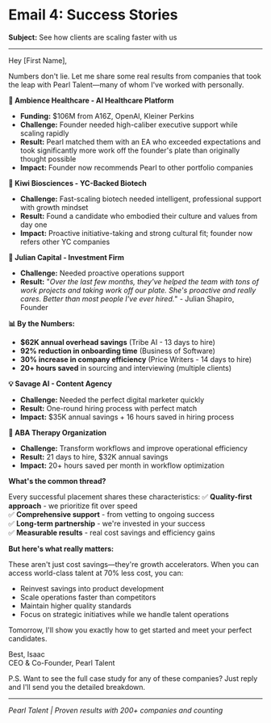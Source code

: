 # Email 4: Success Stories

**Subject:** See how clients are scaling faster with us

---

Hey [First Name],

Numbers don't lie. Let me share some real results from companies that took the leap with Pearl Talent—many of whom I've worked with personally.

**🚀 Ambience Healthcare - AI Healthcare Platform**
- **Funding:** $106M from A16Z, OpenAI, Kleiner Perkins
- **Challenge:** Founder needed high-caliber executive support while scaling rapidly
- **Result:** Pearl matched them with an EA who exceeded expectations and took significantly more work off the founder's plate than originally thought possible
- **Impact:** Founder now recommends Pearl to other portfolio companies

**🧬 Kiwi Biosciences - YC-Backed Biotech**
- **Challenge:** Fast-scaling biotech needed intelligent, professional support with growth mindset
- **Result:** Found a candidate who embodied their culture and values from day one
- **Impact:** Proactive initiative-taking and strong cultural fit; founder now refers other YC companies

**💼 Julian Capital - Investment Firm**
- **Challenge:** Needed proactive operations support
- **Result:** "*Over the last few months, they've helped the team with tons of work projects and taking work off our plate. She's proactive and really cares. Better than most people I've ever hired.*" - Julian Shapiro, Founder

**📊 By the Numbers:**
- **$62K annual overhead savings** (Tribe AI - 13 days to hire)
- **92% reduction in onboarding time** (Business of Software)
- **30% increase in company efficiency** (Price Writers - 14 days to hire)
- **20+ hours saved** in sourcing and interviewing (multiple clients)

**💡 Savage AI - Content Agency**
- **Challenge:** Needed the perfect digital marketer quickly
- **Result:** One-round hiring process with perfect match
- **Impact:** $35K annual savings + 16 hours saved in hiring process

**🏥 ABA Therapy Organization**
- **Challenge:** Transform workflows and improve operational efficiency
- **Result:** 21 days to hire, $32K annual savings
- **Impact:** 20+ hours saved per month in workflow optimization

**What's the common thread?**

Every successful placement shares these characteristics:
✅ **Quality-first approach** - we prioritize fit over speed  
✅ **Comprehensive support** - from vetting to ongoing success  
✅ **Long-term partnership** - we're invested in your success  
✅ **Measurable results** - real cost savings and efficiency gains  

**But here's what really matters:**

These aren't just cost savings—they're growth accelerators. When you can access world-class talent at 70% less cost, you can:
- Reinvest savings into product development
- Scale operations faster than competitors
- Maintain higher quality standards
- Focus on strategic initiatives while we handle talent operations

Tomorrow, I'll show you exactly how to get started and meet your perfect candidates.

Best,
Isaac  
CEO & Co-Founder, Pearl Talent

P.S. Want to see the full case study for any of these companies? Just reply and I'll send you the detailed breakdown.

---

*Pearl Talent | Proven results with 200+ companies and counting* 